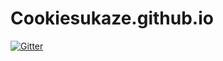 # Cookiesukaze.github.io

[![Gitter](https://badges.gitter.im/Cookiesukaze/myroom.svg)](https://gitter.im/Cookiesukaze/myroom?utm_source=badge&utm_medium=badge&utm_campaign=pr-badge&utm_content=badge)